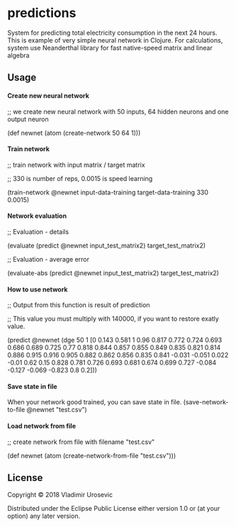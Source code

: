 # predictions

System for predicting total electricity consumption in the next 24 hours.
This is example of very simple neural network in Clojure. For calculations,
system use Neanderthal library for fast native-speed matrix and linear algebra

## Usage

#### Create new neural network

;; we create new neural network with 50 inputs, 64 hidden neurons and one output neuron

(def newnet (atom (create-network 50 64 1)))

#### Train network
;; train network with input matrix / target matrix

;; 330 is number of reps, 0.0015 is speed learning

(train-network @newnet input-data-training target-data-training 330 0.0015)

#### Network evaluation

;; Evaluation - details

(evaluate (predict @newnet input_test_matrix2) target_test_matrix2)

;; Evaluation - average error

(evaluate-abs (predict @newnet input_test_matrix2) target_test_matrix2)

#### How to use network

;; Output from this function is result of prediction

;; This value you must multiply with 140000, if you want to restore exatly value.

(predict @newnet (dge 50 1 [0	0.143	0.581	1	0.96	0.817	0.772	0.724	0.693	0.686
                             0.689	0.725	0.77	0.818	0.844	0.857	0.855	0.849	0.835
                             0.821	0.814	0.886	0.915	0.916	0.905	0.882	0.862	0.856
                             0.835	0.841	-0.031	-0.051	0.022	-0.01	0.62	0.15
                             0.828	0.781	0.726	0.693	0.681	0.674	0.699	0.727
                             -0.084	-0.127	-0.069	-0.823	0.8	0.2]))

#### Save state in file

When your network good trained, you can save state in file.
(save-network-to-file @newnet "test.csv")

#### Load network from file

;; create network from file with filename "test.csv"

(def newnet (atom (create-network-from-file "test.csv")))


## License

Copyright © 2018 Vladimir Urosevic

Distributed under the Eclipse Public License either version 1.0 or (at
your option) any later version.
